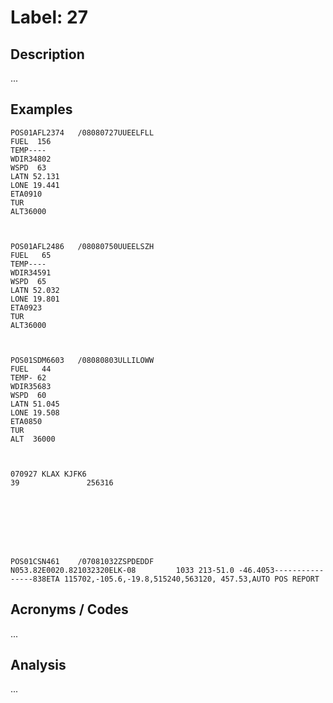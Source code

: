 # Label: 27

## Description

...

## Examples

```
POS01AFL2374   /08080727UUEELFLL
FUEL  156
TEMP----
WDIR34802
WSPD  63
LATN 52.131
LONE 19.441
ETA0910
TUR
ALT36000



```

```
POS01AFL2486   /08080750UUEELSZH
FUEL   65
TEMP----
WDIR34591
WSPD  65
LATN 52.032
LONE 19.801
ETA0923
TUR
ALT36000



```

```
POS01SDM6603   /08080803ULLILOWW
FUEL   44
TEMP- 62
WDIR35683
WSPD  60
LATN 51.045
LONE 19.508
ETA0850
TUR
ALT  36000



```

```
070927 KLAX KJFK6
39               256316








```

```
POS01CSN461    /07081032ZSPDEDDF
N053.82E0020.821032320ELK-08         1033 213-51.0 -46.4053----------------838ETA 115702,-105.6,-19.8,515240,563120, 457.53,AUTO POS REPORT
```


## Acronyms / Codes

...

## Analysis

...
